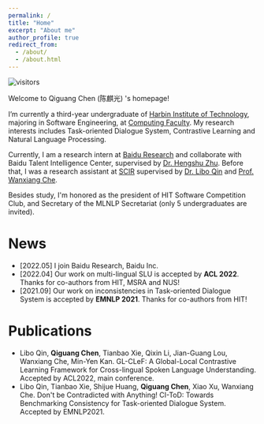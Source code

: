 ```yaml
---
permalink: /
title: "Home"
excerpt: "About me"
author_profile: true
redirect_from:
  - /about/
  - /about.html
---
```


![visitors](https://visitor-badge.glitch.me/badge?page_id=lightchen233.github.io)

Welcome to Qiguang Chen  (陈麒光) 's homepage!

I’m currently a third-year undergraduate of [Harbin Institute of Technology](http://www.hit.edu.cn/), majoring in Software Engineering, at [Computing Faculty](http://cs.hit.edu.cn/). My research interests includes Task-oriented Dialogue System, Contrastive Learning and Natural Language Processing.

Currently, I am a research intern at [Baidu Research](http://research.baidu.com/) and collaborate with Baidu Talent Intelligence Center, supervised by [Dr. Hengshu Zhu](https://www.zhuhengshu.com/). Before that, I was a research assistant at [SCIR](http://ir.hit.edu.cn/) supervised by [Dr. Libo Qin](http://ir.hit.edu.cn/~lbqin/) and [Prof. Wanxiang Che](http://ir.hit.edu.cn/~car/).

Besides study, I'm honored as the president of HIT Software Competition Club, and Secretary of the MLNLP Secretariat (only 5 undergraduates are invited).

# News

- \[2022.05\] I join Baidu Research, Baidu Inc.
- \[2022.04\] Our work on multi-lingual SLU is accepted by **ACL 2022**. Thanks for co-authors from HIT, MSRA and NUS!
- \[2021.09\] Our work on inconsistencies in Task-oriented Dialogue System is accepted by **EMNLP 2021**. Thanks for co-authors from HIT!

# Publications

- Libo Qin, **Qiguang Chen**, Tianbao Xie, Qixin Li, Jian-Guang Lou, Wanxiang Che, Min-Yen Kan. GL-CLeF: A Global-Local Contrastive Learning Framework for Cross-lingual Spoken Language Understanding.  Accepted by ACL2022, main conference.
- Libo Qin, Tianbao Xie, Shijue Huang, **Qiguang Chen**, Xiao Xu, Wanxiang Che. Don't be Contradicted with Anything! CI-ToD: Towards Benchmarking Consistency for Task-oriented Dialogue System. Accepted by EMNLP2021.
